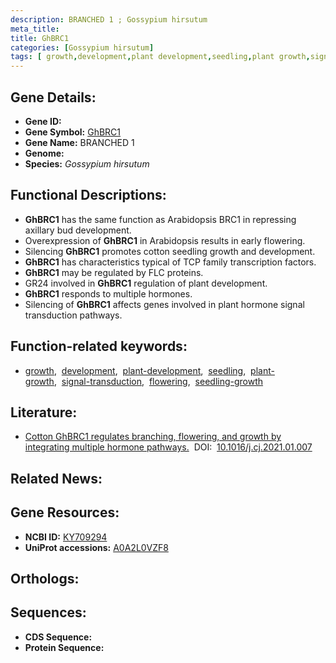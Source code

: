```yaml
---
description: BRANCHED 1 ; Gossypium hirsutum
meta_title:
title: GhBRC1
categories: [Gossypium hirsutum]
tags: [ growth,development,plant development,seedling,plant growth,signal transduction,flowering,seedling growth ]
---
```


## Gene Details:
- **Gene ID:** []()
- **Gene Symbol:** <u>GhBRC1</u>
- **Gene Name:** BRANCHED 1
- **Genome:** 
- **Species:** *Gossypium hirsutum*

## Functional Descriptions:
   - **GhBRC1** has the same function as Arabidopsis BRC1 in repressing axillary bud development.
   - Overexpression of **GhBRC1** in Arabidopsis results in early flowering.
   - Silencing **GhBRC1** promotes cotton seedling growth and development.
   - **GhBRC1** has characteristics typical of TCP family transcription factors.
   - **GhBRC1** may be regulated by FLC proteins.
   - GR24 involved in **GhBRC1** regulation of plant development.
   - **GhBRC1** responds to multiple hormones.
   - Silencing of **GhBRC1** affects genes involved in plant hormone signal transduction pathways.

## Function-related keywords:
   - [growth](/tags/growth/),&nbsp;&nbsp;[development](/tags/development/),&nbsp;&nbsp;[plant-development](/tags/plant-development/),&nbsp;&nbsp;[seedling](/tags/seedling/),&nbsp;&nbsp;[plant-growth](/tags/plant-growth/),&nbsp;&nbsp;[signal-transduction](/tags/signal-transduction/),&nbsp;&nbsp;[flowering](/tags/flowering/),&nbsp;&nbsp;[seedling-growth](/tags/seedling-growth/)

## Literature:
   - [Cotton GhBRC1 regulates branching, flowering, and growth by integrating multiple hormone pathways.](https://www.doi.org/10.1016/j.cj.2021.01.007)&nbsp;&nbsp;DOI:&nbsp;&nbsp;[10.1016/j.cj.2021.01.007](https://www.doi.org/10.1016/j.cj.2021.01.007)

## Related News:

## Gene Resources:
- **NCBI ID:**  [KY709294](https://www.ncbi.nlm.nih.gov/search/all/?term=KY709294)
- **UniProt accessions:**  [A0A2L0VZF8](https://www.uniprot.org/uniprotkb/A0A2L0VZF8/entry)

## Orthologs:

## Sequences:
- **CDS Sequence:**
- **Protein Sequence:**
